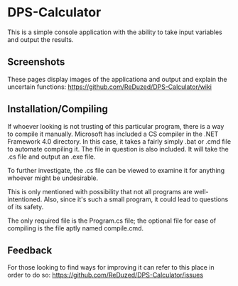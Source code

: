 # DPS-Calculator
This is a simple console application with the ability to take input variables and output the results.

## Screenshots
These pages display images of the applicationa and output and explain the uncertain functions: 
https://github.com/ReDuzed/DPS-Calculator/wiki

## Installation/Compiling
If whoever looking is not trusting of this particular program, there is a way to compile it manually. Microsoft has included a CS compiler in the .NET Framework 4.0 directory. In this case, it takes a fairly simply .bat or .cmd file to automate compiling it. The file in question is also included. It will take the .cs file and output an .exe file.

To further investigate, the .cs file can be viewed to examine it for anything whoever might be undesirable.

This is only mentioned with possibility that not all programs are well-intentioned. Also, since it's such a small program, it could lead to questions of its safety.

The only required file is the Program.cs file; the optional file for ease of compiling is the file aptly named compile.cmd.

## Feedback
For those looking to find ways for improving it can refer to this place in order to do so:
https://github.com/ReDuzed/DPS-Calculator/issues
